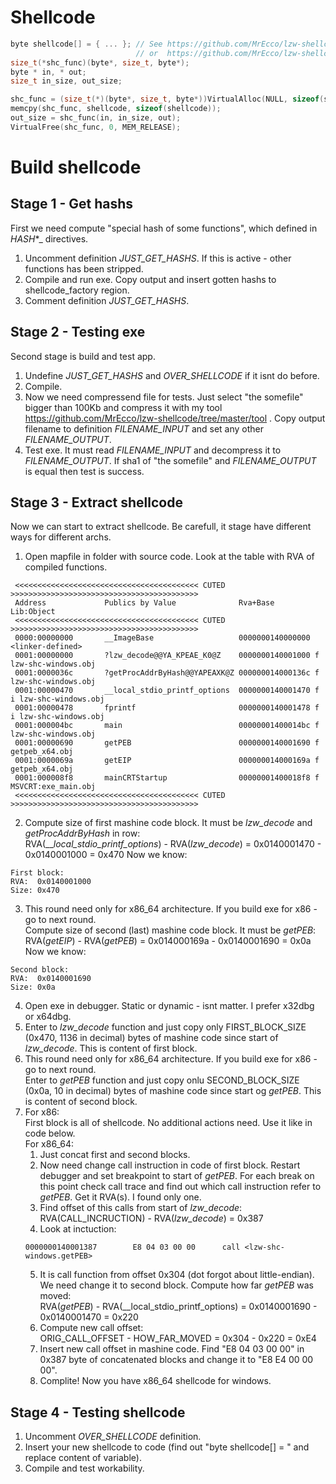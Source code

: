 Shellcode
==========================
```C
byte shellcode[] = { ... }; // See https://github.com/MrEcco/lzw-shellcode/blob/master/shellcode_windows_x64.c
                            // or  https://github.com/MrEcco/lzw-shellcode/blob/master/shellcode_windows_x32.c
size_t(*shc_func)(byte*, size_t, byte*);
byte * in, * out;
size_t in_size, out_size;

shc_func = (size_t(*)(byte*, size_t, byte*))VirtualAlloc(NULL, sizeof(shellcode), MEM_COMMIT, PAGE_EXECUTE_READWRITE);
memcpy(shc_func, shellcode, sizeof(shellcode));
out_size = shc_func(in, in_size, out);
VirtualFree(shc_func, 0, MEM_RELEASE);
```
Build shellcode
==========================
Stage 1 - Get hashs
--------------------------
First we need compute "special hash of some functions", which defined in _HASH_*_ directives.
1. Uncomment definition _JUST_GET_HASHS_. If this is active - other functions has been stripped. 
2. Compile and run exe. Copy output and insert gotten hashs to shellcode_factory region.
3. Comment definition _JUST_GET_HASHS_.

Stage 2 - Testing exe
--------------------------
Second stage is build and test app.
1. Undefine _JUST_GET_HASHS_ and _OVER_SHELLCODE_ if it isnt do before.
2. Compile.
3. Now we need compressend file for tests. Just select "the somefile" bigger than 100Kb and compress it with
my tool https://github.com/MrEcco/lzw-shellcode/tree/master/tool . Copy output filename to definition 
_FILENAME_INPUT_ and set any other _FILENAME_OUTPUT_.
4. Test exe. It must read _FILENAME_INPUT_ and decompress it to _FILENAME_OUTPUT_. If sha1 of "the somefile" 
and _FILENAME_OUTPUT_ is equal then test is success.

Stage 3 - Extract shellcode
--------------------------
Now we can start to extract shellcode. Be carefull, it stage have different ways for different archs.
1. Open mapfile in folder with source code. Look at the table with RVA of compiled functions.
```
 <<<<<<<<<<<<<<<<<<<<<<<<<<<<<<<<<<<<<<<<< CUTED >>>>>>>>>>>>>>>>>>>>>>>>>>>>>>>>>>>>>>>>>>
 Address             Publics by Value              Rva+Base               Lib:Object
 <<<<<<<<<<<<<<<<<<<<<<<<<<<<<<<<<<<<<<<<< CUTED >>>>>>>>>>>>>>>>>>>>>>>>>>>>>>>>>>>>>>>>>>
 0000:00000000       __ImageBase                   0000000140000000     <linker-defined>
 0001:00000000       ?lzw_decode@@YA_KPEAE_K0@Z    0000000140001000 f   lzw-shc-windows.obj
 0001:0000036c       ?getProcAddrByHash@@YAPEAXK@Z 000000014000136c f   lzw-shc-windows.obj
 0001:00000470       __local_stdio_printf_options  0000000140001470 f i lzw-shc-windows.obj
 0001:00000478       fprintf                       0000000140001478 f i lzw-shc-windows.obj
 0001:000004bc       main                          00000001400014bc f   lzw-shc-windows.obj
 0001:00000690       getPEB                        0000000140001690 f   getpeb_x64.obj
 0001:0000069a       getEIP                        000000014000169a f   getpeb_x64.obj
 0001:000008f8       mainCRTStartup                00000001400018f8 f   MSVCRT:exe_main.obj
 <<<<<<<<<<<<<<<<<<<<<<<<<<<<<<<<<<<<<<<<< CUTED >>>>>>>>>>>>>>>>>>>>>>>>>>>>>>>>>>>>>>>>>>
```
2. Compute size of first mashine code block. It must be _lzw_decode_ and _getProcAddrByHash_ in row: <br>
RVA(___local_stdio_printf_options_) - RVA(_lzw_decode_) = 0x0140001470 - 0x0140001000 = 0x470
Now we know:
```
First block:
RVA:  0x0140001000
Size: 0x470
```
3. This round need only for x86_64 architecture. If you build exe for x86 - go to next round.<br>
Compute size of second (last) mashine code block. It must be _getPEB_: <br>
RVA(_getEIP_) - RVA(_getPEB_) = 0x014000169a - 0x0140001690 = 0x0a
Now we know:
```
Second block:
RVA:  0x0140001690
Size: 0x0a
```
4. Open exe in debugger. Static or dynamic - isnt matter. I prefer x32dbg or x64dbg.
5. Enter to _lzw_decode_ function and just copy only FIRST_BLOCK_SIZE (0x470, 1136 in decimal) bytes of mashine 
code since start of _lzw_decode_. This is content of first block.
6. This round need only for x86_64 architecture. If you build exe for x86 - go to next round.<br>
Enter to _getPEB_ function and just copy onlu SECOND_BLOCK_SIZE (0x0a, 10 in decimal) bytes of mashine code 
since start og _getPEB_. This is content of second block.
7. For x86:<br>
First block is all of shellcode. No additional actions need. Use it like in code below. <br>
For x86_64:
    1. Just concat first and second blocks.
  	2. Now need change call instruction in code of first block. Restart debugger and set breakpoint to start of _getPEB_.
  	For each break on this point check call trace and find out which call instruction refer to _getPEB_. Get it RVA(s). I found only one.
  	3. Find offset of this calls from start of _lzw_decode_:<br>
  	RVA(CALL_INCRUCTION) - RVA(_lzw_decode_) = 0x387
  	4. Look at inctuction:
  	```
  	0000000140001387        E8 04 03 00 00      call <lzw-shc-windows.getPEB>
  	```
  	5. It is call function from offset 0x304 (dot forgot about little-endian). We need change it to second 
  	block. Compute how far _getPEB_ was moved:<br>
  	RVA(_getPEB_) - RVA(__local_stdio_printf_options) = 0x0140001690 - 0x0140001470 = 0x220
  	6. Compute new call offset: <br>
  	ORIG_CALL_OFFSET - HOW_FAR_MOVED = 0x304 - 0x220 = 0xE4
  	7. Insert new call offset in mashine code. Find "E8 04 03 00 00" in 0x387 byte of concatenated blocks and change it 
  	to "E8 E4 00 00 00".
  	8. Complite! Now you have x86_64 shellcode for windows.

Stage 4 - Testing shellcode
------------------------------------
1. Uncomment _OVER_SHELLCODE_ definition.
2. Insert your new shellcode to code (find out "byte shellcode[] = " and replace content of variable).
3. Compile and test workability.
